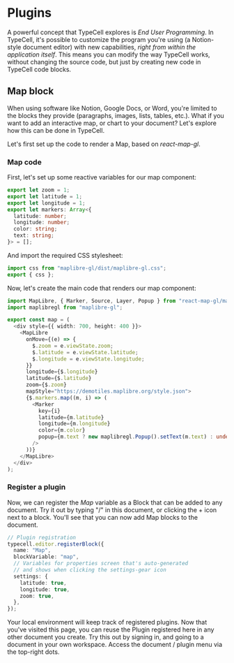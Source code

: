 # Plugins

A powerful concept that TypeCell explores is _End User Programming_. In TypeCell, it's possible to customize the program you're using (a Notion-style document editor) with new capabilities, _right from within the application itself_. This means you can modify the way TypeCell works, without changing the source code, but just by creating new code in TypeCell code blocks.

## Map block

When using software like Notion, Google Docs, or Word, you're limited to the blocks they provide (paragraphs, images, lists, tables, etc.). What if you want to add an interactive map, or chart to your document? Let's explore how this can be done in TypeCell.

Let's first set up the code to render a Map, based on _react-map-gl_.

### Map code

First, let's set up some reactive variables for our map component:

```typescript
export let zoom = 1;
export let latitude = 1;
export let longitude = 1;
export let markers: Array<{
  latitude: number;
  longitude: number;
  color: string;
  text: string;
}> = [];
```

And import the required CSS stylesheet:

```typescript
import css from "maplibre-gl/dist/maplibre-gl.css";
export { css };
```

Now, let's create the main code that renders our map component:

```typescript
import MapLibre, { Marker, Source, Layer, Popup } from "react-map-gl/maplibre";
import maplibregl from "maplibre-gl";

export const map = (
  <div style={{ width: 700, height: 400 }}>
    <MapLibre
      onMove={(e) => {
        $.zoom = e.viewState.zoom;
        $.latitude = e.viewState.latitude;
        $.longitude = e.viewState.longitude;
      }}
      longitude={$.longitude}
      latitude={$.latitude}
      zoom={$.zoom}
      mapStyle="https://demotiles.maplibre.org/style.json">
      {$.markers.map((m, i) => (
        <Marker
          key={i}
          latitude={m.latitude}
          longitude={m.longitude}
          color={m.color}
          popup={m.text ? new maplibregl.Popup().setText(m.text) : undefined}
        />
      ))}
    </MapLibre>
  </div>
);
```

### Register a plugin

Now, we can register the _Map_ variable as a Block that can be added to any document. Try it out by typing "/" in this document, or clicking the + icon next to a block. You'll see that you can now add Map blocks to the document.

```typescript
// Plugin registration
typecell.editor.registerBlock({
  name: "Map",
  blockVariable: "map",
  // Variables for properties screen that's auto-generated
  // and shows when clicking the settings-gear icon
  settings: {
    latitude: true,
    longitude: true,
    zoom: true,
  },
});
```

Your local environment will keep track of registered plugins. Now that you've visited this page, you can reuse the Plugin registered here in any other document you create. Try this out by signing in, and going to a document in your own workspace. Access the document / plugin menu via the top-right dots.
